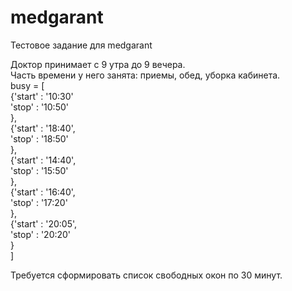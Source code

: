 # medgarant
Тестовое задание для medgarant

Доктор принимает с 9 утра до 9 вечера.  
Часть времени у него занята: приемы, обед, уборка кабинета.  
busy = [  
{'start' : '10:30'  
'stop' : '10:50'  
},  
{'start' : '18:40',  
'stop' : '18:50'  
},  
{'start' : '14:40',  
'stop' : '15:50'  
},  
{'start' : '16:40',  
'stop' : '17:20'  
},  
{'start' : '20:05',  
'stop' : '20:20'  
}  
]  

Требуется сформировать список свободных окон по 30 минут.  

